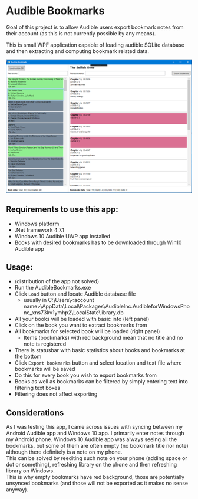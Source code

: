 # Audible Bookmarks

Goal of this project is to allow Audible users export bookmark notes from their account (as this is not currently possible by any means).

This is small WPF application capable of loading audible SQLite database and then extracting and computing bookmark related data.

![Audible Bookmarks app](AudibleBookmarks.png)

## Requirements to use this app:
* Windows platform
* .Net framework 4.7.1
* Windows 10 Audible UWP app installed
* Books with desired bookmarks has to be downloaded through Win10 Audible app

## Usage:
* (distribution of the app not solved)
* Run the AudibleBookmarks.exe
* Click `Load` button and locate Audible database file
  * usually in C:\Users\\\<account name>\AppData\Local\Packages\AudibleInc.AudibleforWindowsPhone_xns73kv1ymhp2\LocalState\library.db
* All your books will be loaded with basic info (left panel)
* Click on the book you want to extract bookmarks from
* All bookmarks for selected book will be loaded (right panel)
  * Items (bookmarks) with red background mean that no title and no note is registered 
* There is statusbar with basic statistics about books and bookmarks at the bottom
* Click `Export bookmarks` button and select location and text file where bookmarks will be saved
* Do this for every book you wish to export bookmarks from
* Books as well as bookmarks can be filtered by simply entering text into filtering text boxes
* Filtering does not affect exporting

## Considerations
As I was testing this app, I came across issues with syncing between my Android Audible app and Windows 10 app. I primarily enter notes through my Android phone. Windows 10 Audible app was always seeing all the bookmarks, but some of them are often empty (no bookmark title nor note) although there definitely is a note on my phone.  
This can be solved by reediting such note on your phone (adding space or dot or something), refreshing library on the phone and then refreshing library on Windows.  
This is why empty bookmarks have red background, those are potentially unsynced bookmarks (and those will not be exported as it makes no sense anyway). 



